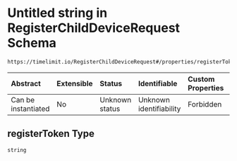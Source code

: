 # Untitled string in RegisterChildDeviceRequest Schema

```txt
https://timelimit.io/RegisterChildDeviceRequest#/properties/registerToken
```



| Abstract            | Extensible | Status         | Identifiable            | Custom Properties | Additional Properties | Access Restrictions | Defined In                                                                                                |
| :------------------ | :--------- | :------------- | :---------------------- | :---------------- | :-------------------- | :------------------ | :-------------------------------------------------------------------------------------------------------- |
| Can be instantiated | No         | Unknown status | Unknown identifiability | Forbidden         | Allowed               | none                | [RegisterChildDeviceRequest.schema.json\*](RegisterChildDeviceRequest.schema.json "open original schema") |

## registerToken Type

`string`
